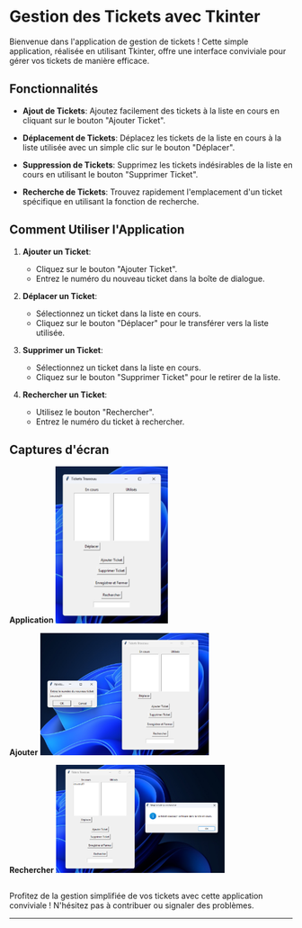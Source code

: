 # Gestion des Tickets avec Tkinter

Bienvenue dans l'application de gestion de tickets ! Cette simple application, réalisée en utilisant Tkinter, offre une interface conviviale pour gérer vos tickets de manière efficace.

## Fonctionnalités

- **Ajout de Tickets**: Ajoutez facilement des tickets à la liste en cours en cliquant sur le bouton "Ajouter Ticket".

- **Déplacement de Tickets**: Déplacez les tickets de la liste en cours à la liste utilisée avec un simple clic sur le bouton "Déplacer".

- **Suppression de Tickets**: Supprimez les tickets indésirables de la liste en cours en utilisant le bouton "Supprimer Ticket".

- **Recherche de Tickets**: Trouvez rapidement l'emplacement d'un ticket spécifique en utilisant la fonction de recherche.

## Comment Utiliser l'Application

1. **Ajouter un Ticket**:
   - Cliquez sur le bouton "Ajouter Ticket".
   - Entrez le numéro du nouveau ticket dans la boîte de dialogue.

2. **Déplacer un Ticket**:
   - Sélectionnez un ticket dans la liste en cours.
   - Cliquez sur le bouton "Déplacer" pour le transférer vers la liste utilisée.

3. **Supprimer un Ticket**:
   - Sélectionnez un ticket dans la liste en cours.
   - Cliquez sur le bouton "Supprimer Ticket" pour le retirer de la liste.

4. **Rechercher un Ticket**:
   - Utilisez le bouton "Rechercher".
   - Entrez le numéro du ticket à rechercher.

## Captures d'écran

**Application**
<img src="media/appticket.png" width="200">

**Ajouter**
<img src="media/add.png" width="300">

**Rechercher**
<img src="media/search.png" width="300">

##
  Profitez de la gestion simplifiée de vos tickets avec cette application conviviale ! N'hésitez pas à contribuer ou signaler des problèmes.

---
